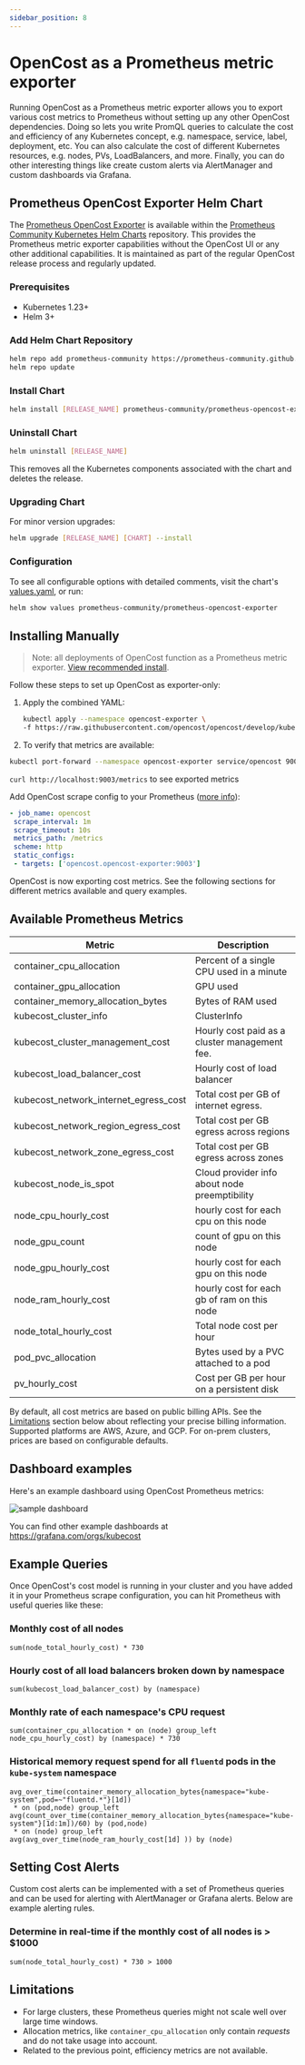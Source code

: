 ```yaml
---
sidebar_position: 8
---
```


# OpenCost as a Prometheus metric exporter

Running OpenCost as a Prometheus metric exporter allows you to export various cost metrics to Prometheus without setting up any other OpenCost dependencies. Doing so lets you write PromQL queries to calculate the cost and efficiency of any Kubernetes concept, e.g. namespace, service, label, deployment, etc. You can also calculate the cost of different Kubernetes resources, e.g. nodes, PVs, LoadBalancers, and more. Finally, you can do other interesting things like create custom alerts via AlertManager and custom dashboards via Grafana.

## Prometheus OpenCost Exporter Helm Chart

The [Prometheus OpenCost Exporter](https://github.com/prometheus-community/helm-charts/tree/main/charts/prometheus-opencost-exporter) is available within the [Prometheus Community Kubernetes Helm Charts](https://github.com/prometheus-community/helm-charts) repository. This provides the Prometheus metric exporter capabilities without the OpenCost UI or any other additional capabilities. It is maintained as part of the regular OpenCost release process and regularly updated.

### Prerequisites

- Kubernetes 1.23+
- Helm 3+

### Add Helm Chart Repository

```sh
helm repo add prometheus-community https://prometheus-community.github.io/helm-charts
helm repo update
```

### Install Chart

```sh
helm install [RELEASE_NAME] prometheus-community/prometheus-opencost-exporter
```

### Uninstall Chart

```sh
helm uninstall [RELEASE_NAME]
```

This removes all the Kubernetes components associated with the chart and deletes the release.

### Upgrading Chart

For minor version upgrades:

```sh
helm upgrade [RELEASE_NAME] [CHART] --install
```

### Configuration

To see all configurable options with detailed comments, visit the chart's [values.yaml](https://github.com/prometheus-community/helm-charts/blob/main/charts/prometheus-opencost-exporter/values.yaml), or run:

```sh
helm show values prometheus-community/prometheus-opencost-exporter
```

## Installing Manually

> Note: all deployments of OpenCost function as a Prometheus metric exporter. [View recommended install](../installation/install).

Follow these steps to set up OpenCost as exporter-only:

1. Apply the combined YAML:

    ```sh
    kubectl apply --namespace opencost-exporter \
    -f https://raw.githubusercontent.com/opencost/opencost/develop/kubernetes/exporter/opencost-exporter.yaml
    ```

2. To verify that metrics are available:

 ```sh
 kubectl port-forward --namespace opencost-exporter service/opencost 9003
 ```

 `curl http://localhost:9003/metrics` to see exported metrics

Add OpenCost scrape config to your Prometheus ([more info](https://prometheus.io/docs/introduction/first_steps/#configuring-prometheus)):

```yaml
- job_name: opencost
 scrape_interval: 1m
 scrape_timeout: 10s
 metrics_path: /metrics
 scheme: http
 static_configs:
 - targets: ['opencost.opencost-exporter:9003']
```

OpenCost is now exporting cost metrics. See the following sections for different metrics available and query examples.

## Available Prometheus Metrics

| Metric | Description |
| ------------ | --------------------- |
| container_cpu_allocation | Percent of a single CPU used in a minute |
| container_gpu_allocation | GPU used |
| container_memory_allocation_bytes | Bytes of RAM used |
| kubecost_cluster_info | ClusterInfo |
| kubecost_cluster_management_cost | Hourly cost paid as a cluster management fee. |
| kubecost_load_balancer_cost | Hourly cost of load balancer |
| kubecost_network_internet_egress_cost | Total cost per GB of internet egress. |
| kubecost_network_region_egress_cost | Total cost per GB egress across regions |
| kubecost_network_zone_egress_cost | Total cost per GB egress across zones |
| kubecost_node_is_spot | Cloud provider info about node preemptibility |
| node_cpu_hourly_cost | hourly cost for each cpu on this node |
| node_gpu_count | count of gpu on this node |
| node_gpu_hourly_cost | hourly cost for each gpu on this node |
| node_ram_hourly_cost | hourly cost for each gb of ram on this node |
| node_total_hourly_cost | Total node cost per hour |
| pod_pvc_allocation | Bytes used by a PVC attached to a pod |
| pv_hourly_cost | Cost per GB per hour on a persistent disk |

By default, all cost metrics are based on public billing APIs. See the [Limitations](#limitations) section below about reflecting your precise billing information. Supported platforms are AWS, Azure, and GCP. For on-prem clusters, prices are based on configurable defaults.

## Dashboard examples

Here's an example dashboard using OpenCost Prometheus metrics:

![sample dashboard](https://grafana.com/api/dashboards/8670/images/5480/image)

You can find other example dashboards at https://grafana.com/orgs/kubecost

## Example Queries

Once OpenCost's cost model is running in your cluster and you have added it in your Prometheus scrape configuration, you can hit Prometheus with useful queries like these:

### Monthly cost of all nodes

```text
sum(node_total_hourly_cost) * 730
```

### Hourly cost of all load balancers broken down by namespace

```text
sum(kubecost_load_balancer_cost) by (namespace)
```

### Monthly rate of each namespace's CPU request

```text
sum(container_cpu_allocation * on (node) group_left node_cpu_hourly_cost) by (namespace) * 730
```

### Historical memory request spend for all `fluentd` pods in the `kube-system` namespace

```text
avg_over_time(container_memory_allocation_bytes{namespace="kube-system",pod=~"fluentd.*"}[1d])
 * on (pod,node) group_left
avg(count_over_time(container_memory_allocation_bytes{namespace="kube-system"}[1d:1m])/60) by (pod,node)
 * on (node) group_left
avg(avg_over_time(node_ram_hourly_cost[1d] )) by (node)
```

## Setting Cost Alerts

Custom cost alerts can be implemented with a set of Prometheus queries and can be used for alerting with AlertManager or Grafana alerts. Below are example alerting rules.

### Determine in real-time if the monthly cost of all nodes is > $1000

```text
sum(node_total_hourly_cost) * 730 > 1000
```

## Limitations

- For large clusters, these Prometheus queries might not scale well over large time windows.
- Allocation metrics, like `container_cpu_allocation` only contain _requests_ and do not take usage into account.
- Related to the previous point, efficiency metrics are not available.
